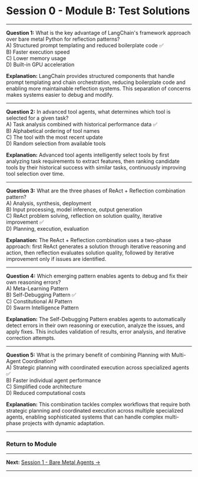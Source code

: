 # Session 0 - Module B: Test Solutions

---

**Question 1:** What is the key advantage of LangChain's framework approach over bare metal Python for reflection patterns?  
A) Structured prompt templating and reduced boilerplate code ✅  
B) Faster execution speed  
C) Lower memory usage  
D) Built-in GPU acceleration  

**Explanation:** LangChain provides structured components that handle prompt templating and chain orchestration, reducing boilerplate code and enabling more maintainable reflection systems. This separation of concerns makes systems easier to debug and modify.

---

**Question 2:** In advanced tool agents, what determines which tool is selected for a given task?  
A) Task analysis combined with historical performance data ✅  
B) Alphabetical ordering of tool names  
C) The tool with the most recent update  
D) Random selection from available tools  

**Explanation:** Advanced tool agents intelligently select tools by first analyzing task requirements to extract features, then ranking candidate tools by their historical success with similar tasks, continuously improving tool selection over time.

---

**Question 3:** What are the three phases of ReAct + Reflection combination pattern?  
A) Analysis, synthesis, deployment  
B) Input processing, model inference, output generation  
C) ReAct problem solving, reflection on solution quality, iterative improvement ✅  
D) Planning, execution, evaluation  

**Explanation:** The ReAct + Reflection combination uses a two-phase approach: first ReAct generates a solution through iterative reasoning and action, then reflection evaluates solution quality, followed by iterative improvement only if issues are identified.

---

**Question 4:** Which emerging pattern enables agents to debug and fix their own reasoning errors?  
A) Meta-Learning Pattern  
B) Self-Debugging Pattern ✅  
C) Constitutional AI Pattern  
D) Swarm Intelligence Pattern  

**Explanation:** The Self-Debugging Pattern enables agents to automatically detect errors in their own reasoning or execution, analyze the issues, and apply fixes. This includes validation of results, error analysis, and iterative correction attempts.

---

**Question 5:** What is the primary benefit of combining Planning with Multi-Agent Coordination?  
A) Strategic planning with coordinated execution across specialized agents ✅  
B) Faster individual agent performance  
C) Simplified code architecture  
D) Reduced computational costs  

**Explanation:** This combination tackles complex workflows that require both strategic planning and coordinated execution across multiple specialized agents, enabling sophisticated systems that can handle complex multi-phase projects with dynamic adaptation.

---

### Return to Module
---

**Next:** [Session 1 - Bare Metal Agents →](Session1_Bare_Metal_Agents.md)

---

